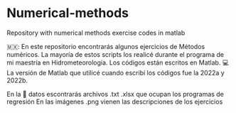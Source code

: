 # Numerical-methods

Repository with numerical methods exercise codes in matlab

🇲🇽: En este repositorio encontrarás algunos ejercicios de Métodos numéricos.
La mayoría de estos scripts los realicé durante el programa de mi maestría en Hidrometeorología.
Los códigos están escritos en Matlab.
💻La versión de Matlab que utilicé cuando escribí los códigos fue la 2022a y 2022b. 

En la 📁 datos escontrarás archivos .txt .xlsx que ocupan los programas de regresión
En las imágenes .png vienen las descripciones de los ejercicios
